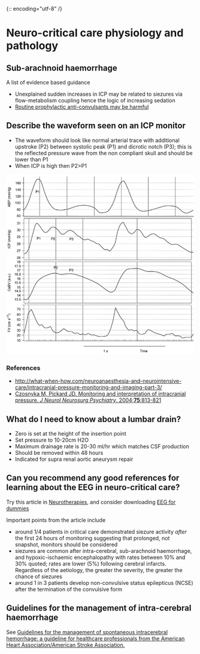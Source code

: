 {:: encoding="utf-8" /}

# Neuro-critical care physiology and pathology

## Sub-arachnoid haemorrhage

A list of evidence based guidance

- Unexplained sudden increases in ICP may be related to siezures via flow-metabolism coupling hence the logic of increasing sedation
- [Routine prophylactic anti-convulsants may be harmful](http://www.ncbi.nlm.nih.gov/pubmed/17695377)

## Describe the waveform seen on an ICP monitor

- The waveform should look like normal arterial trace with additional upstroke (P2) between systolic peak (P1) and dicrotic notch (P3); this is the reflected pressure wave from the non compliant skull and should be lower than P1
- When ICP is high then P2>P1

![ICP waveforms](img/150227_icp_waveforms.png)

### References

- http://what-when-how.com/neuroanaesthesia-and-neurointensive-care/intracranial-pressure-monitoring-and-imaging-part-3/
- [Czosnyka M, Pickard JD. Monitoring and interpretation of intracranial pressure. *J Neurol Neurosurg Psychiatry*. 2004;**75**:813-821](http://jnnp.bmj.com/content/75/6/813.full)


## What do I need to know about a lumbar drain?

- Zero is set at the height of the insertion point
- Set pressure to 10-20cm H2O
- Maximum drainage rate is 20-30 ml/hr  which matches CSF production 
- Should be removed within 48 hours
- Indicated for supra renal aortic aneurysm repair 

## Can you recommend any good references for learning about the EEG in neuro-critical care?

Try this article in [Neurotherapies](http://www.ncbi.nlm.nih.gov/pmc/articles/PMC3271154/), and consider downloading [EEG for dummies](https://wiki.umms.med.umich.edu/download/attachments/90736111/EEG+for+dummies.docx?version=1&modificationDate=1400772772000)

Important points from the article include

- around 1/4 patients in critical care demonstrated siezure activity _after_ the first 24 hours of monitoring suggesting that prolonged, not snapshot, monitors should be considered
- siezures are common after intra-cerebral, sub-arachnoid haemorrhage, and hypoxic-ischaemic encephalopathy with rates between 10% and 30% quoted; rates are lower (5%) following cerebral infarcts. Regardless of the aetiology, the greater the severity, the greater the chance of siezures
- around 1 in 3 patients develop non-convulsive status epilepticus (NCSE) after the termination of the convulsive form

## Guidelines for the management of intra-cerebral haemorrhage

See [Guidelines for the management of spontaneous intracerebral hemorrhage: a guideline for healthcare professionals from the American Heart Association/American Stroke Association.](http://www.ncbi.nlm.nih.gov/pubmed/20651276)
